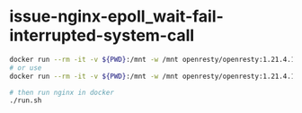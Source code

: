 # issue-nginx-epoll_wait-fail-interrupted-system-call

```sh
docker run --rm -it -v ${PWD}:/mnt -w /mnt openresty/openresty:1.21.4.1-0-jammy /bin/sh
# or use 
docker run --rm -it -v ${PWD}:/mnt -w /mnt openresty/openresty:1.21.4.1-6-alpine-apk /bin/sh

# then run nginx in docker
./run.sh
```
